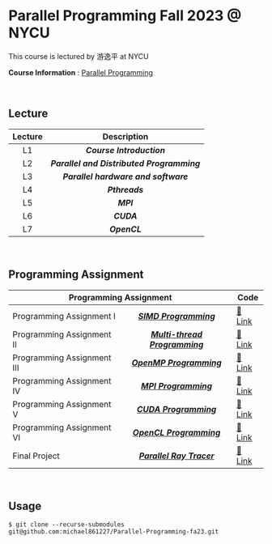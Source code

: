 # Parallel Programming Fall 2023 @ NYCU

This course is lectured by 游逸平 at NYCU

**Course Information** : [Parallel Programming](https://timetable.nycu.edu.tw/?r=main/crsoutline&Acy=112&Sem=1&CrsNo=535501&lang=zh-tw)

<BR>

## Lecture

| Lecture |                Description                 |
| :-----: | :----------------------------------------: |
|   L1    |         **_Course Introduction_**          |
|   L2    | **_Parallel and Distributed Programming_** |
|   L3    |    **_Parallel hardware and software_**    |
|   L4    |               **_Pthreads_**               |
|   L5    |                 **_MPI_**                  |
|   L6    |                 **_CUDA_**                 |
|   L7    |                **_OpenCL_**                |

<BR>

## Programming Assignment

<table>
    <thead>
    <tr>
        <th colspan="2"> Programming Assignment</th>
        <th>Code</th>
    </tr>
    </thead>
    <tbody>
    <tr>
        <td> Programming Assignment I</td>
        <td align="center"><b><i><a href='https://nycu-sslab.github.io/PP-f20/HW1/'>SIMD Programming</td>
        <td><a href='./HW1/'><span>&#128279;</span> Link</td>
    </tr>
    <tr>
        <td>Programming Assignment II</td>
        <td align="center"><b><i><a href='https://nycu-sslab.github.io/PP-f20/HW2/'>Multi-thread Programming</td>
        <td><a href='./HW2/'><span>&#128279;</span> Link</td>
    </tr>
    <tr>
        <td>Programming Assignment III</td>
        <td align="center"><b><i><a href='https://nycu-sslab.github.io/PP-f20/HW3/'>OpenMP Programming</td>
        <td><a href='./HW3/'><span>&#128279;</span> Link</td>
    </tr>
    <tr>
        <td>Programming Assignment IV</td>
        <td align="center"><b><i><a href='https://nycu-sslab.github.io/PP-f20/HW4/'>MPI Programming</td>
        <td><a href='./HW4/'><span>&#128279;</span> Link</td>
    </tr>
    <tr>
        <td>Programming Assignment V</td>
        <td align="center"><b><i><a href='https://nycu-sslab.github.io/PP-f20/HW5/'>CUDA Programming</td>
        <td><a href='./HW5/'><span>&#128279;</span> Link</td>
    </tr>
    <tr>
        <td>Programming Assignment VI</td>
        <td align="center"><b><i><a href='https://nycu-sslab.github.io/PP-f20/HW6/'>OpenCL Programming</td>
        <td><a href='./HW6/'><span>&#128279;</span> Link</td>
    </tr>
    <tr>
        <td>Final Project</td>
        <td align="center"><b><i><a href='https://github.com/michael861227/Parallel_Ray_Tracer/blob/main/report.pdf'>Parallel Ray Tracer</td>
        <td><a href='https://github.com/michael861227/Parallel_Ray_Tracer'><span>&#128279;</span> Link</td>
    </tr>
    </tbody>

</table>

<BR>

## Usage

```shell=
$ git clone --recurse-submodules git@github.com:michael861227/Parallel-Programming-fa23.git
```
